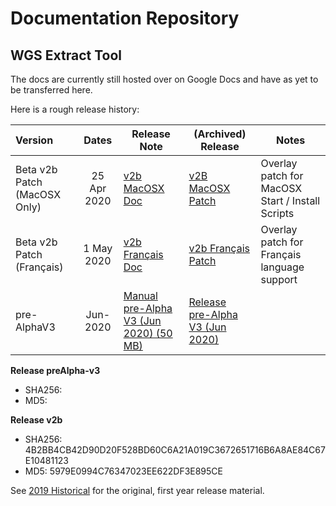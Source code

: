 # Documentation Repository
## WGS Extract Tool

The docs are currently still hosted over on Google Docs and have as yet to be transferred here. 

Here is a rough release history:

| Version | Dates | Release Note | (Archived) Release | Notes|
|:--- | :---:| --- | ---| ---|
| Beta v2b Patch (MacOSX Only)| 25 Apr 2020| [v2b MacOSX Doc](https://github.com/WGSExtract/WGSExtract-Dev/blob/master/Docs/Betav2b_MacOSX_patch.md) |[v2B MacOSX Patch](https://github.com/WGSExtract/WGSExtract-Dev/blob/master/WGSExtract_MacOSX_Patch.zip) | Overlay patch for MacOSX Start / Install Scripts
| Beta v2b Patch (Français) | 1 May 2020| [v2b Français Doc](https://github.com/WGSExtract/WGSExtract-Dev/blob/master/Docs/Betav2b_Francais_Patch.md) |[v2b Français Patch](https://github.com/WGSExtract/WGSExtract-Dev/blob/master/WGSExtractv2b_Francais_patch.zip) |Overlay patch for Français language support
| pre-AlphaV3| Jun- 2020 | [Manual pre-Alpha V3 (Jun 2020) (50 MB)](https://docs.google.com/document/d/1HBj317OMeq26EmpwVWlAuzZsr2bfWh8Y58A8wAYWVoc/edit?usp=sharing "Manual pre-Alpha V3") | [Release pre-Alpha V3 (Jun 2020)](https://github.com/WGSExtract/WGSExtract-Dev/ "Release pre-Alpha V3")

**Release preAlpha-v3**
* SHA256:
* MD5:

**Release v2b**
* SHA256: 4B2BB4CB42D90D20F528BD60C6A21A019C3672651716B6A8AE84C67E10481123
* MD5: 5979E0994C76347023EE622DF3E895CE

See [2019 Historical](https://github.com/WGSExtract/WGSExtract-Historical) for the original, first year release material.
